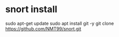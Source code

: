 # snort install
sudo apt-get update
sudo apt install git -y 
git clone https://github.com/NMT99/snort.git

